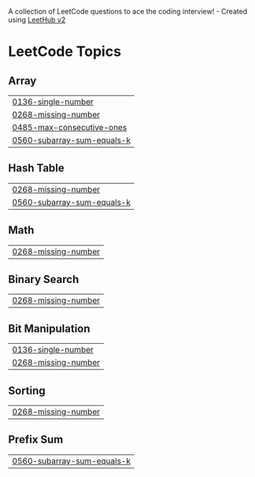 A collection of LeetCode questions to ace the coding interview! - Created using [LeetHub v2](https://github.com/arunbhardwaj/LeetHub-2.0)
<!---LeetCode Topics Start-->
# LeetCode Topics
## Array
|  |
| ------- |
| [0136-single-number](https://github.com/moneygoyal02/leetcode/tree/master/0136-single-number) |
| [0268-missing-number](https://github.com/moneygoyal02/leetcode/tree/master/0268-missing-number) |
| [0485-max-consecutive-ones](https://github.com/moneygoyal02/leetcode/tree/master/0485-max-consecutive-ones) |
| [0560-subarray-sum-equals-k](https://github.com/moneygoyal02/leetcode/tree/master/0560-subarray-sum-equals-k) |
## Hash Table
|  |
| ------- |
| [0268-missing-number](https://github.com/moneygoyal02/leetcode/tree/master/0268-missing-number) |
| [0560-subarray-sum-equals-k](https://github.com/moneygoyal02/leetcode/tree/master/0560-subarray-sum-equals-k) |
## Math
|  |
| ------- |
| [0268-missing-number](https://github.com/moneygoyal02/leetcode/tree/master/0268-missing-number) |
## Binary Search
|  |
| ------- |
| [0268-missing-number](https://github.com/moneygoyal02/leetcode/tree/master/0268-missing-number) |
## Bit Manipulation
|  |
| ------- |
| [0136-single-number](https://github.com/moneygoyal02/leetcode/tree/master/0136-single-number) |
| [0268-missing-number](https://github.com/moneygoyal02/leetcode/tree/master/0268-missing-number) |
## Sorting
|  |
| ------- |
| [0268-missing-number](https://github.com/moneygoyal02/leetcode/tree/master/0268-missing-number) |
## Prefix Sum
|  |
| ------- |
| [0560-subarray-sum-equals-k](https://github.com/moneygoyal02/leetcode/tree/master/0560-subarray-sum-equals-k) |
<!---LeetCode Topics End-->